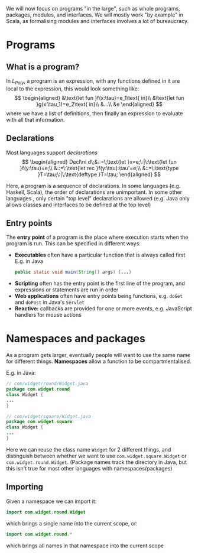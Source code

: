 We will now focus on programs "in the large", such as whole programs, packages, modules, and interfaces. We will mostly work "by example" in Scala, as formalising modules and interfaces involves a lot of bureaucracy.

# Programs
## What is a program?
In $L_{Poly}$, a program is an expression, with any functions defined in it are local to the expression, this would look something like:
$$
\begin{aligned}
&\text{let fun }f(x:\tau)=e_1\text{ in}\\
&\text{let fun }g(x:\tau_1)=e_2\text{ in}\\
&...\\
&e
\end{aligned}
$$
where we have a list of definitions, then finally an expression to evaluate with all that information.
## Declarations
Most languages support *declarations*
$$
\begin{aligned}
Decl\ni d\;&::=\;\text{let }x=e;\:|\:\text{let fun }f(y:\tau)=e;\\
&::=\:\text{let rec }f(y:\tau):\tau'=e;\\
&::=\:\text{type }T=\tau;\:|\:\text{deftype }T=\tau;
\end{aligned}
$$

Here, a program is a sequence of declarations.
In some languages (e.g. Haskell, Scala), the order of declarations are unimportant.
In some other languages , only certain "top level" declarations are allowed (e.g. Java only allows classes and interfaces to be defined at the top level)
## Entry points
The **entry point** of a program is the place where execution starts when the program is run.
This can be specified in different ways:
- **Executables** often have a particular function that is always called first
  E.g. in Java
  ```java
  public static void main(String[] args) {...}
  ```
- **Scripting** often has the entry point is the first line of the program, and expressions or statements are run in order
- **Web applications** often have entry points being functions, e.g. `doGet` and `doPost` in Java's `Servlet`
- **Reactive:** callbacks are provided for one or more events, e.g. JavaScript handlers for mouse actions

# Namespaces and packages
As a program gets larger, eventually people will want to use the same name for different things. **Namespaces** allow a function to be compartmentalised.

E.g. in Java:
```java
// com/widget/round/Widget.java
package com.widget.round
class Widget {
...
}

// com/widget/square/Widget.java
package com.widget.square
class Widget {
...
}
```
Here we can reuse the class name `Widget` for 2 different things, and distinguish between whether we want to use `com.widget.square.Widget` or `com.widget.round.Widget`. (Package names track the directory in Java, but this isn't true for most other languages with namespaces/packages)

## Importing
Given a namespace we can import it:
```java
import com.widget.round.Widget
```
which brings a single name into the current scope, or:
```java
import com.widget.round.*
```
which brings all names in that namespace into the current scope